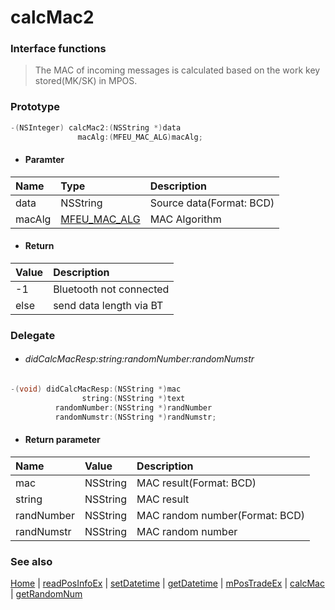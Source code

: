 # calcMac2

### Interface functions
> The MAC of incoming messages is calculated based on the work key stored(MK/SK) in MPOS.

### Prototype

```objective-c
-(NSInteger) calcMac2:(NSString *)data
               macAlg:(MFEU_MAC_ALG)macAlg;
```

- #### Paramter
| Name | Type | Description |
| :-------- | :--------| :------ |
| data| NSString | Source data(Format: BCD) |
| macAlg| [MFEU_MAC_ALG](enum.md#MFEU_MAC_ALG) | MAC Algorithm |


- #### Return
| Value | Description |
| :--------| :------ |
| -1 | Bluetooth not connected |
| else | send data length via BT |

### Delegate
- ###### didCalcMacResp:string:randomNumber:randomNumstr

```objective-c
-(void) didCalcMacResp:(NSString *)mac
                string:(NSString *)text
          randomNumber:(NSString *)randNumber
          randomNumstr:(NSString *)randNumstr;
```

- #### Return parameter
| Name | Value | Description |
| :-------- | :--------| :------ |
| mac| NSString | MAC result(Format: BCD) |
| string| NSString | MAC result |
| randNumber| NSString | MAC random number(Format: BCD) |
| randNumstr| NSString | MAC random number |


### See also
[Home](../README.md) | [readPosInfoEx](readPosInfoEx.md) | [setDatetime](setDatetime.md) | [getDatetime](getDatetime.md) | [mPosTradeEx](mPosTradeEx.md) | [calcMac](calcMac.md) | [getRandomNum](getRandomNum.md)

